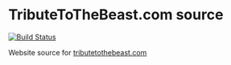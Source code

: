 # TributeToTheBeast.com source
[![Build Status](https://snap-ci.com/JAnderton/tribute-to-the-beast/branch/master/build_image)](https://snap-ci.com/JAnderton/tribute-to-the-beast/branch/master)

Website source for [tributetothebeast.com](https://tributetothebeast.com)

